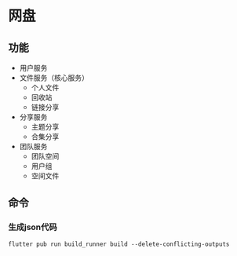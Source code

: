 # 网盘

## 功能

- 用户服务
- 文件服务（核心服务）
  - 个人文件
  - 回收站
  - 链接分享
- 分享服务
  - 主题分享
  - 合集分享
- 团队服务
  - 团队空间
  - 用户组
  - 空间文件

## 命令

### 生成json代码

```shell
flutter pub run build_runner build --delete-conflicting-outputs
```